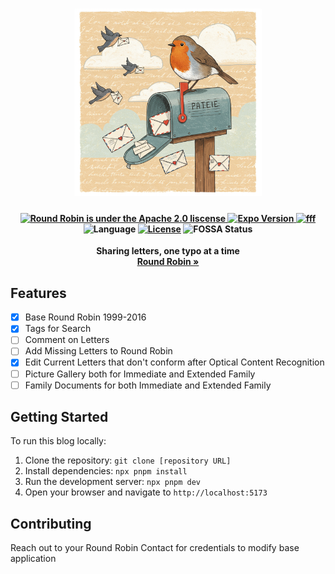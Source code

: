 <h1 align="center">
  <img width="300" src="round_robin_banner.png" alt="round-robin icon">
</h1>
<h4 align="center">
  <a href="https://www.apache.org/licenses/LICENSE-2.0.html">
    <img src="https://img.shields.io/badge/license-Apache2.0-blue" alt="Round Robin is under the Apache 2.0 liscense" />
  </a>
  <a href="https://github.com/importantimport/urara">
    <img src="https://img.shields.io/badge/Urara-green" alt="Expo Version" />
  </a>
  <a href="https://fff.js.org"><img src="https://img.shields.io/badge/%F0%9F%8C%9F%20F%20F%20F-1.2-yellow?style=flat" alt="fff" /></a>
<img src="https://img.shields.io/github/languages/top/importantimport/urara?color=%23ff3e00" alt="Language" />
<a href="https://github.com/importantimport/urara/blob/main/COPYING"><img src="https://img.shields.io/github/license/importantimport/urara?color=%23fff" alt="License" /></a>
<img src="https://app.fossa.com/api/projects/git%2Bgithub.com%2Fimportantimport%2Furara.svg?type=shield" alt="FOSSA Status" />
  </a>
</h4>
<p align="center">
  <p align="center"><b>Sharing letters, one typo at a time <br> <a href="https://float-app.fun/"> Round Robin » </a> </b> </p>
</p>


## Features

- [X]  Base Round Robin  1999-2016
- [X]  Tags for Search
- [ ]  Comment on Letters
- [ ]  Add Missing Letters to Round Robin
- [X]  Edit Current Letters that don't conform after Optical Content Recognition
- [ ]  Picture Gallery both for Immediate and Extended Family
- [ ]  Family Documents for both Immediate and Extended Family

## Getting Started

To run this blog locally:

1.  Clone the repository: `git clone [repository URL]`
2.  Install dependencies: `npx pnpm install` 
3.  Run the development server: `npx pnpm dev`
4.  Open your browser and navigate to `http://localhost:5173`

## Contributing

Reach out to your Round Robin Contact for credentials to modify base application 
